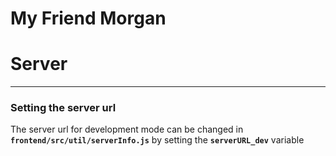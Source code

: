 # My Friend Morgan
# Server
___

### Setting the server url
The server url for development mode can be changed in <strong><code>frontend/src/util/serverInfo.js</code></strong> by setting the <strong><code>serverURL_dev</code></strong> variable